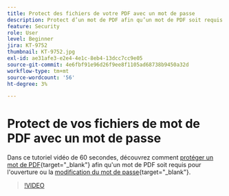 ```yaml
---
title: Protect des fichiers de votre PDF avec un mot de passe
description: Protect d’un mot de PDF afin qu’un mot de PDF soit requis pour l’ouvrir ou le modifier
feature: Security
role: User
level: Beginner
jira: KT-9752
thumbnail: KT-9752.jpg
exl-id: ae31afe3-e2e4-4e1c-8eb4-13dcc7cc9e05
source-git-commit: 4e6fbf91e96d26f9ee8f1105ad68738b9450a32d
workflow-type: tm+mt
source-wordcount: '56'
ht-degree: 3%

---
```


# Protect de vos fichiers de mot de PDF avec un mot de passe

Dans ce tutoriel vidéo de 60 secondes, découvrez comment [protéger un mot de PDF](https://www.adobe.com/fr/acrobat/online/password-protect-pdf.html){target="_blank"} afin qu&#39;un mot de PDF soit requis pour l&#39;ouverture ou la [modification du mot de passe](https://www.adobe.com/fr/acrobat/online/pdf-editor.html){target="_blank"}.

>[!VIDEO](https://video.tv.adobe.com/v/347110?quality=12&learn=on&hidetitle=true&captions=fre_fr)
